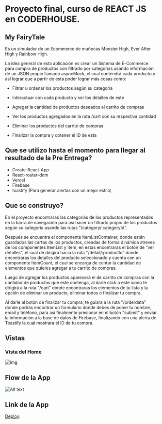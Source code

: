 # Proyecto final, curso de REACT JS en CODERHOUSE.

## My FairyTale

Es un simulador de un Ecommerce de muñecas Monster High, Ever After High y Rainbow High.

La idea general de esta aplicación es crear un Sistema de E-Commerce para compra de productos con filtrado por categorías usando información de un JSON propio llamado asyncMock, el cual contendrá cada producto y así lograr que a partir de esta poder lograr más cosas como: 

- Filtrar u ordenar los productos según su categoría  

- Interactuar con cada producto y ver los detalles de este 

- Agregar la cantidad de productos deseados al carrito de compras 

- Ver los productos agregados en la ruta /cart con su respectiva cantidad

- Eliminar los productos del carrito de compras

- Finalizar la compra y obtener el ID de esta


## Que se utilizo hasta el momento para llegar al resultado de la Pre Entrega?

- Create-React-App
- React-router-dom
- Vercel 
- Firebase
- toastify (Para generar alertas con un mejor estilo)

## Que se construyo?

En el proyecto encontraras las categorías de los productos representados en la barra de navegación para así hacer un filtrado propio de los productos según su categoría usando las rutas "/category/:categoryId". 

Después se encuentra el componente ItemListContainer, donde están guardados las cartas de los productos, creadas de forma dinámica atreves de los componentes ItemList y Item, en estas encontraras el botón de "ver detalles", el cual de dirigirá hacia la ruta "/detail/:productId" donde encontraras los detalles del producto seleccionado y cuenta con un componente ItemCount, el cual se encarga de contar la cantidad de elementos que quieres agregar a tu carrito de compras. 

Luego de agregar los productos aparecerá el de carrito de compras con la cantidad de productos que este contenga, al darle click a este icono te dirigirá a la ruta "/cart" donde encontraras los elementos de tu lista y la opción de eliminar un producto, eliminar todos o finalizar tu compra. 

Al darle al botón de finalizar tu compra, te guiara a la ruta "/orderdata" donde podrás encontrar un formulario donde debes de poner tu nombre, email y teléfono, para así finalmente presionar en el botón "submit" y enviar la información a la base de datos de Firebase, finalizando con una alerta de Toastify la cual mostrara el ID de tu compra.

## Vistas

### Vista del Home

![img](https://i.imgur.com/toGMwO9.png)

## Flow de la App 

![Alt text](https://media.giphy.com/media/LlogbtSVVoiTrzM792/giphy.gif)

## Link de la App

[Deploy](https://tiendaweb-lauraolayaisaza.vercel.app).